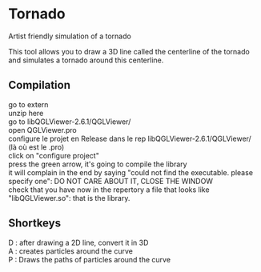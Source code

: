 # Tornado

Artist friendly simulation of a tornado 

This tool allows you to draw a 3D line called the centerline of the tornado and simulates a tornado around this centerline. 

## Compilation

go to extern  
unzip here  
go to libQGLViewer-2.6.1/QGLViewer/  
open QGLViewer.pro  
configure le projet en Release dans le rep libQGLViewer-2.6.1/QGLViewer/ (là où est le .pro)  
click on "configure project"  
press the green arrow, it's going to compile the library  
it will complain in the end by saying "could not find the executable. please specify one": DO NOT CARE ABOUT IT, CLOSE THE WINDOW  
check that you have now in the repertory a file that looks like "libQGLViewer.so": that is the library.  

## Shortkeys 

D : after drawing a 2D line, convert it in 3D  
A : creates particles around the curve  
P : Draws the paths of particles around the curve   
